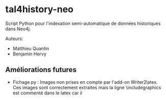# tal4history-neo
Script Python pour l'indexation semi-automatique de données historiques dans Neo4j.

Auteurs:
- Matthieu Quantin
- Benjamin Hervy

## Améliorations futures

* Fichage.py : Images non prises en compte par l'add-on Writer2latex. Ces images sont correctement extraites mais la ligne \includegraphics est commenté dans le latex car il 
